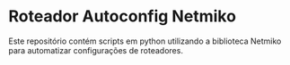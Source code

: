 # Roteador Autoconfig Netmiko
Este repositório contém scripts em python utilizando a biblioteca Netmiko para automatizar configurações de roteadores.
